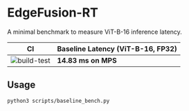 # EdgeFusion-RT

A minimal benchmark to measure ViT-B-16 inference latency.

| CI | Baseline Latency (ViT-B-16, FP32)    |
|----|--------------------------------------|
| ![build-test](https://github.com/Milind7/edgefusion-rt/actions/workflows/ci.yml/badge.svg) | **14.83 ms on MPS** |


## Usage

```bash
python3 scripts/baseline_bench.py
